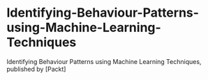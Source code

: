 # Identifying-Behaviour-Patterns-using-Machine-Learning-Techniques
Identifying Behaviour Patterns using Machine Learning Techniques, published by [Packt]
